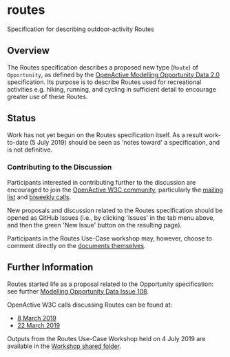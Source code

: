 # routes
Specification for describing outdoor-activity Routes

## Overview

The Routes specification describes a proposed new type (`Route`) of `Opportunity`, as defined by the [OpenActive Modelling Opportunity Data 2.0](https://www.openactive.io/modelling-opportunity-data/) specification. Its purpose is to describe Routes used for recreational activities e.g. hiking, running, and cycling in sufficient detail to encourage greater use of these Routes.

## Status

Work has not yet begun on the Routes specification itself. As a result work-to-date (5 July 2019) should be seen as 'notes toward' a specification, and is not definitive.

### Contributing to the Discussion

Participants interested in contributing further to the discussion are encouraged to join the [OpenActive W3C community](https://w3c.openactive.io/), particularly the [mailing list](https://lists.w3.org/Archives/Public/public-openactive/) and [biweekly calls](https://w3c.openactive.io/meeting-calendar). 

New proposals and discussion related to the Routes specification should be opened as GitHub Issues (i.e., by clicking 'Issues' in the tab menu above, and then the green 'New Issue' button on the resulting page).

Participants in the Routes Use-Case workshop may, however, choose to comment directly on the [documents themselves](https://drive.google.com/drive/u/0/folders/1mR_dov8w33tdWPdnRBiwW4eBxqyTmQQL).

## Further Information

Routes started life as a proposal related to the Opportunity specification: see further [Modelling Opportunity Data Issue 108](https://github.com/openactive/modelling-opportunity-data/issues/108).

OpenActive W3C calls discussing Routes can be found at:

* [8 March 2019](https://www.youtube.com/watch?v=1bXzFY72wbs)
* [22 March 2019](https://www.youtube.com/watch?v=pR9YL6GAXWU&t=8s)

Outputs from the Routes Use-Case Workshop held on 4 July 2019 are available in the [Workshop shared folder](https://drive.google.com/drive/u/0/folders/1mR_dov8w33tdWPdnRBiwW4eBxqyTmQQL).

